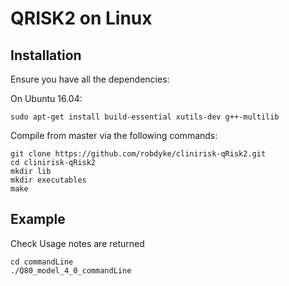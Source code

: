 QRISK2 on Linux
====

Installation
----

Ensure you have all the dependencies:

On Ubuntu 16.04:

```
sudo apt-get install build-essential xutils-dev g++-multilib
```

Compile from master via the following commands:

```
git clone https://github.com/robdyke/clinirisk-qRisk2.git
cd clinirisk-qRisk2
mkdir lib
mkdir executables
make
```

Example
--------

Check Usage notes are returned

```
cd commandLine
./Q80_model_4_0_commandLine
```